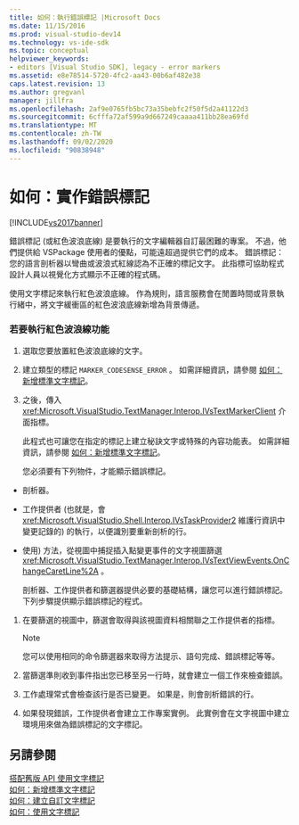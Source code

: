 ```yaml
---
title: 如何：執行錯誤標記 |Microsoft Docs
ms.date: 11/15/2016
ms.prod: visual-studio-dev14
ms.technology: vs-ide-sdk
ms.topic: conceptual
helpviewer_keywords:
- editors [Visual Studio SDK], legacy - error markers
ms.assetid: e8e78514-5720-4fc2-aa43-00b6af482e38
caps.latest.revision: 13
ms.author: gregvanl
manager: jillfra
ms.openlocfilehash: 2af9e0765fb5bc73a35bebfc2f50f5d2a41122d3
ms.sourcegitcommit: 6cfffa72af599a9d667249caaaa411bb28ea69fd
ms.translationtype: MT
ms.contentlocale: zh-TW
ms.lasthandoff: 09/02/2020
ms.locfileid: "90838948"
---
```

# <a name="how-to-implement-error-markers"></a>如何：實作錯誤標記
[!INCLUDE[vs2017banner](../includes/vs2017banner.md)]

錯誤標記 (或紅色波浪底線) 是要執行的文字編輯器自訂最困難的專案。 不過，他們提供給 VSPackage 使用者的優點，可能遠超過提供它們的成本。 錯誤標記：您的語言剖析器以彎曲或波浪式紅線認為不正確的標記文字。 此指標可協助程式設計人員以視覺化方式顯示不正確的程式碼。  
  
 使用文字標記來執行紅色波浪底線。 作為規則，語言服務會在閒置時間或背景執行緒中，將文字緩衝區的紅色波浪底線新增為背景傳遞。  
  
### <a name="to-implement-the-red-wavy-underline-feature"></a>若要執行紅色波浪線功能  
  
1. 選取您要放置紅色波浪底線的文字。  
  
2. 建立類型的標記 `MARKER_CODESENSE_ERROR` 。 如需詳細資訊，請參閱 [如何：新增標準文字標記](../extensibility/how-to-add-standard-text-markers.md)。  
  
3. 之後，傳入 <xref:Microsoft.VisualStudio.TextManager.Interop.IVsTextMarkerClient> 介面指標。  
  
   此程式也可讓您在指定的標記上建立秘訣文字或特殊的內容功能表。 如需詳細資訊，請參閱 [如何：新增標準文字標記](../extensibility/how-to-add-standard-text-markers.md)。  
  
   您必須要有下列物件，才能顯示錯誤標記。  
  
- 剖析器。  
  
- 工作提供者 (也就是，會 <xref:Microsoft.VisualStudio.Shell.Interop.IVsTaskProvider2> 維護行資訊中變更記錄的) 的執行，以便識別要重新剖析的行。  
  
- 使用) 方法，從視圖中捕捉插入點變更事件的文字視圖篩選 <xref:Microsoft.VisualStudio.TextManager.Interop.IVsTextViewEvents.OnChangeCaretLine%2A> 。  
  
  剖析器、工作提供者和篩選器提供必要的基礎結構，讓您可以進行錯誤標記。 下列步驟提供顯示錯誤標記的程式。  
  
1. 在要篩選的視圖中，篩選會取得與該視圖資料相關聯之工作提供者的指標。  
  
    > [!NOTE]
    > 您可以使用相同的命令篩選器來取得方法提示、語句完成、錯誤標記等等。  
  
2. 當篩選準則收到事件指出您已移至另一行時，就會建立一個工作來檢查錯誤。  
  
3. 工作處理常式會檢查該行是否已變更。 如果是，則會剖析錯誤的行。  
  
4. 如果發現錯誤，工作提供者會建立工作專案實例。 此實例會在文字視圖中建立環境用來做為錯誤標記的文字標記。  
  
## <a name="see-also"></a>另請參閱  
 [搭配舊版 API 使用文字標記](../extensibility/using-text-markers-with-the-legacy-api.md)   
 [如何：新增標準文字標記](../extensibility/how-to-add-standard-text-markers.md)   
 [如何：建立自訂文字標記](../extensibility/how-to-create-custom-text-markers.md)   
 [如何：使用文字標記](../extensibility/how-to-use-text-markers.md)
